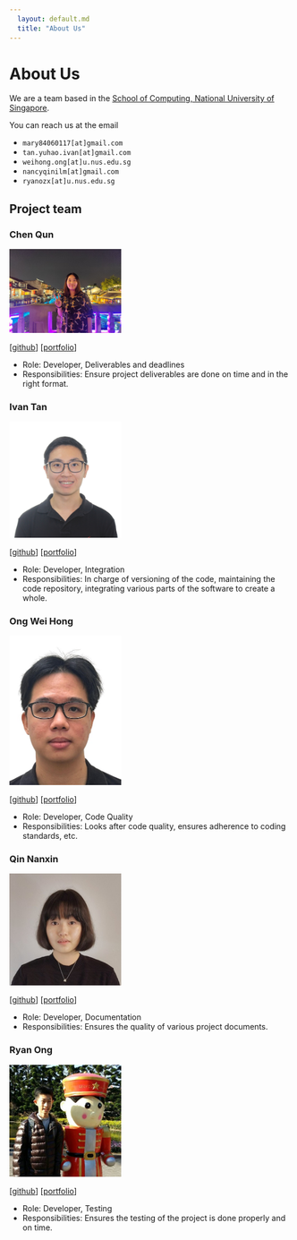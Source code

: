 ```yaml
---
  layout: default.md
  title: "About Us"
---
```


# About Us

We are a team based in the [School of Computing, National University of Singapore](http://www.comp.nus.edu.sg).

You can reach us at the email
 - `mary84060117[at]gmail.com`
 - `tan.yuhao.ivan[at]gmail.com`
 - `weihong.ong[at]u.nus.edu.sg`
 - `nancyqinilm[at]gmail.com`
 - `ryanozx[at]u.nus.edu.sg`

## Project team

### Chen Qun

<img src="images/jean-cq.png" width="200px">

[[github](https://github.com/jean-cq)]
[[portfolio](team/jean-cq.md)]

* Role: Developer, Deliverables and deadlines
* Responsibilities: Ensure project deliverables are done on time and in the right format.
### Ivan Tan

<img src="images/ivyy-poison.png" width="200px">

[[github](http://github.com/ivyy-poison)]
[[portfolio](team/ivyy-poison.md)]

* Role: Developer, Integration
* Responsibilities: In charge of versioning of the code, maintaining the code repository, integrating various parts of the software to create a whole.

### Ong Wei Hong

<img src="images/ong-wei-hong.png" width="200px">

[[github](http://github.com/ong-wei-hong)] [[portfolio](team/ong-wei-hong.md)]

* Role: Developer, Code Quality
* Responsibilities: Looks after code quality, ensures adherence to coding standards, etc.

### Qin Nanxin

<img src="images/infibeyond.png" width="200px">

[[github](http://github.com/infibeyond)]
[[portfolio](team/infibeyond.md)]

* Role: Developer, Documentation
* Responsibilities: Ensures the quality of various project documents.

### Ryan Ong

<img src="images/ryanozx.png" width="200px">

[[github](http://github.com/ryanozx)]
[[portfolio](team/ryanozx.md)]

* Role: Developer, Testing
* Responsibilities: Ensures the testing of the project is done properly and on time.
